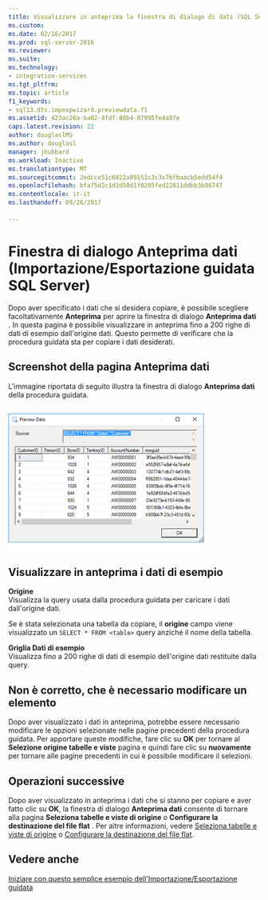 ```yaml
---
title: Visualizzare in anteprima la finestra di dialogo di dati (SQL Server importazione / esportazione guidata) | Documenti Microsoft
ms.custom: 
ms.date: 02/16/2017
ms.prod: sql-server-2016
ms.reviewer: 
ms.suite: 
ms.technology:
- integration-services
ms.tgt_pltfrm: 
ms.topic: article
f1_keywords:
- sql13.dts.impexpwizard.previewdata.f1
ms.assetid: 423ac26a-ba02-4fdf-88b4-07995fe4a97e
caps.latest.revision: 22
author: douglaslMS
ms.author: douglasl
manager: jhubbard
ms.workload: Inactive
ms.translationtype: MT
ms.sourcegitcommit: 2edcce51c6822a89151c3c3c76fbaacb5edd54f4
ms.openlocfilehash: bfa75d2c1d2d50d1f0205fed22811ddbb3b96747
ms.contentlocale: it-it
ms.lasthandoff: 09/26/2017

---
```

# <a name="preview-data-dialog-box-sql-server-import-and-export-wizard"></a>Finestra di dialogo Anteprima dati (Importazione/Esportazione guidata SQL Server)
  Dopo aver specificato i dati che si desidera copiare, è possibile scegliere facoltativamente **Anteprima** per aprire la finestra di dialogo **Anteprima dati** . In questa pagina è possibile visualizzare in anteprima fino a 200 righe di dati di esempio dall'origine dati. Questo permette di verificare che la procedura guidata sta per copiare i dati desiderati.
  
## <a name="screen-shot-of-the-preview-data-page"></a>Screenshot della pagina Anteprima dati 
 L'immagine riportata di seguito illustra la finestra di dialogo **Anteprima dati** della procedura guidata.  
 
![Pagina di dati di anteprima dell'importazione / esportazione guidata](../../integration-services/import-export-data/media/preview-data.png "pagina di dati di anteprima dell'importazione / esportazione guidata")  
  
## <a name="preview-sample-data"></a>Visualizzare in anteprima i dati di esempio  
 **Origine**  
Visualizza la query usata dalla procedura guidata per caricare i dati dall'origine dati.

Se è stata selezionata una tabella da copiare, il **origine** campo viene visualizzato un `SELECT * FROM <table>` query anziché il nome della tabella. 
  
 **Griglia Dati di esempio**  
 Visualizza fino a 200 righe di dati di esempio dell'origine dati restituite dalla query.  


## <a name="thats-not-right-i-want-to-change-something"></a>Non è corretto, che è necessario modificare un elemento
Dopo aver visualizzato i dati in anteprima, potrebbe essere necessario modificare le opzioni selezionate nelle pagine precedenti della procedura guidata. Per apportare queste modifiche, fare clic su **OK** per tornare al **Selezione origine tabelle e viste** pagina e quindi fare clic su **nuovamente** per tornare alle pagine precedenti in cui è possibile modificare il selezioni.

## <a name="whats-next"></a>Operazioni successive  
 Dopo aver visualizzato in anteprima i dati che si stanno per copiare e aver fatto clic su **OK**, la finestra di dialogo **Anteprima dati** consente di tornare alla pagina **Seleziona tabelle e viste di origine** o **Configurare la destinazione del file flat** . Per altre informazioni, vedere [Seleziona tabelle e viste di origine](../../integration-services/import-export-data/select-source-tables-and-views-sql-server-import-and-export-wizard.md) o [Configurare la destinazione del file flat](../../integration-services/import-export-data/configure-flat-file-destination-sql-server-import-and-export-wizard.md).  
 
 ## <a name="see-also"></a>Vedere anche
[Iniziare con questo semplice esempio dell'Importazione/Esportazione guidata](../../integration-services/import-export-data/get-started-with-this-simple-example-of-the-import-and-export-wizard.md)

